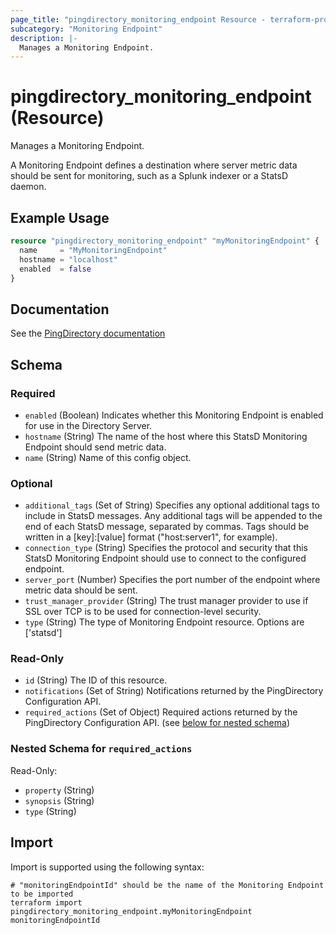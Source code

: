 ```yaml
---
page_title: "pingdirectory_monitoring_endpoint Resource - terraform-provider-pingdirectory"
subcategory: "Monitoring Endpoint"
description: |-
  Manages a Monitoring Endpoint.
---
```


# pingdirectory_monitoring_endpoint (Resource)

Manages a Monitoring Endpoint.

A Monitoring Endpoint defines a destination where server metric data should be sent for monitoring, such as a Splunk indexer or a StatsD daemon.

## Example Usage

```terraform
resource "pingdirectory_monitoring_endpoint" "myMonitoringEndpoint" {
  name     = "MyMonitoringEndpoint"
  hostname = "localhost"
  enabled  = false
}
```

## Documentation
See the [PingDirectory documentation](https://docs.pingidentity.com/r/en-us/pingdirectory-93/pd_ds_config_statsd_monitor_endpoint)

<!-- schema generated by tfplugindocs -->
## Schema

### Required

- `enabled` (Boolean) Indicates whether this Monitoring Endpoint is enabled for use in the Directory Server.
- `hostname` (String) The name of the host where this StatsD Monitoring Endpoint should send metric data.
- `name` (String) Name of this config object.

### Optional

- `additional_tags` (Set of String) Specifies any optional additional tags to include in StatsD messages. Any additional tags will be appended to the end of each StatsD message, separated by commas. Tags should be written in a [key]:[value] format ("host:server1", for example).
- `connection_type` (String) Specifies the protocol and security that this StatsD Monitoring Endpoint should use to connect to the configured endpoint.
- `server_port` (Number) Specifies the port number of the endpoint where metric data should be sent.
- `trust_manager_provider` (String) The trust manager provider to use if SSL over TCP is to be used for connection-level security.
- `type` (String) The type of Monitoring Endpoint resource. Options are ['statsd']

### Read-Only

- `id` (String) The ID of this resource.
- `notifications` (Set of String) Notifications returned by the PingDirectory Configuration API.
- `required_actions` (Set of Object) Required actions returned by the PingDirectory Configuration API. (see [below for nested schema](#nestedatt--required_actions))

<a id="nestedatt--required_actions"></a>
### Nested Schema for `required_actions`

Read-Only:

- `property` (String)
- `synopsis` (String)
- `type` (String)

## Import

Import is supported using the following syntax:

```shell
# "monitoringEndpointId" should be the name of the Monitoring Endpoint to be imported
terraform import pingdirectory_monitoring_endpoint.myMonitoringEndpoint monitoringEndpointId
```

